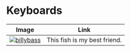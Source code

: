# Keyboards

| Image                                                   | Link                                                                                          |
|---------------------------------------------------------|-----------------------------------------------------------------------------------------------|
| [![billybass](_billybass-result.jpg)](billybass.md)     | This fish is my best friend.                                                                  |
